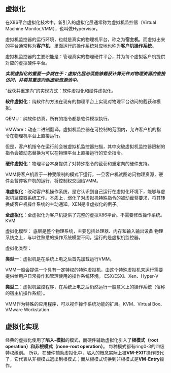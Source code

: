 ## 虚拟化
在X86平台虚拟化技术中，新引入的虚拟化层通常称为虚拟机监控器（Virtual Machine Monitor,VMM），也叫做Hypervisor。

虚拟机监控器的运行环境，也就是真实的物理机平台，称之为**宿主机**。而虚拟出来的平台通常称为**客户机**，里面运行的操作系统对应地也称为**客户机操作系统**。

虚拟机监控器的主要职能是：管理真实的物理硬件平台，并为每个虚拟客户机提供对应的虚拟硬件平台。

***实现虚拟化的重要一步就在于：虚拟化层必须能够截获计算元件对物理资源的直接访问，并将其重定向到虚拟资源池中。***

“截获并重定向”的实现方式：软件虚拟化和硬件虚拟化。

**软件虚拟化**：纯软件的方法在现有的物理平台上实现对物理平台访问的截获和模拟。

QEMU：纯软件仿真，所有的指令都是软件模拟执行。

VMWare：动态二进制翻译，虚拟机监控器在可控制的范围内，允许客户机的指令在物理机平台上直接运行。

但是，客户机指令在运行前会被虚拟机监控器扫描，其中突破虚拟机监控器限制的指令会被动态替换为可以在物理平台上直接运行的安全指令。

**硬件虚拟化**：物理平台本身提供了对特殊指令的截获和重定向的硬件支持。

VMM将客户机置于一种受限制的模式下运行，一旦客户机试图访问物理资源，硬件会暂停客户机的运行，将控制权交回给VMM。

**准虚拟化**：改动客户机操作系统，是它认识到自己运行在虚拟化环境下，能够与虚拟机监控器系统工作。本质上，弱化了对虚拟机特殊指令的被动截获要求，将其转换成客户机操作系统的主动通知。XEN是准虚拟化的例子。

**全虚拟化**：全虚拟化为客户机提供了完整的虚拟X86平台。不需要修改操作系统。KVM

虚拟化模型：
		底层是整个物理系统，主要包括处理器、内存和输入输出设备
		物理系统之上，与以往熟悉的操作系统模型不同，运行的是虚拟机监控器。

虚拟化类型：

**类型一**：虚拟机是在系统上电之后首先加载运行VMM。

VMM一般会提供一个具有一定特权的特殊虚拟机，由这个特殊虚拟机来运行需要提供给用户日常操作和管理使用的操作系统环境。
		ESX/ESXi、Xen、Hyper-V

**类型二**：虚拟机监控程序，在系统上电之后仍然运行一般意义上的操作系统（俗称的宿主机操作系统）。

VMM作为特殊的应用程序，可以视作操作系统功能的扩展。KVM、Virtual Box、VMware Workstation

## 虚拟化实现
经典的虚拟化使用了**陷入-模拟**的模式，而硬件辅助虚拟化引入了**根模式（root operation）和非根模式（none-root operation）**。
每种模式都有ring0-3的四级特权级别。
所以，在硬件辅助虚拟化中，陷入的概念实际上被**VM-EXIT**操作取代了，它代表从非根模式退出到根模式；而从根模式切换到非根模式是**VM-Entry**操作。